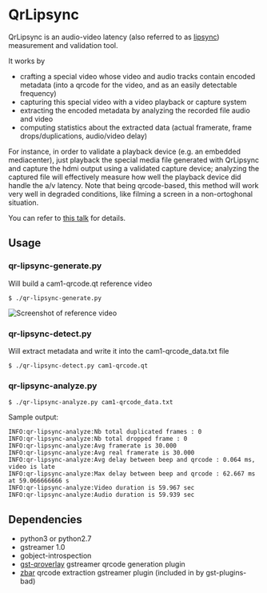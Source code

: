 # QrLipsync

QrLipsync is an audio-video latency (also referred to as [lipsync](https://en.wikipedia.org/wiki/Lip_sync)) measurement and validation tool. 

It works by

* crafting a special video whose video and audio tracks contain encoded metadata (into a qrcode for the video, and as an easily detectable frequency)
* capturing this special video with a video playback or capture system
* extracting the encoded metadata by analyzing the recorded file audio and video
* computing statistics about the extracted data (actual framerate, frame drops/duplications, audio/video delay)

For instance, in order to validate a playback device (e.g. an embedded mediacenter), just playback the special media file generated with QrLipsync and capture the hdmi output using a validated capture device; analyzing the captured file will effectively measure how well the playback device did handle the a/v latency. Note that being qrcode-based, this method will work very well in degraded conditions, like filming a screen in a non-ortoghonal situation.

You can refer to [this talk](https://gstconf.ubicast.tv/videos/robust-lipsync-calibration-and-error-detection-using-gstreamer-and-qr-codes/) for details.

## Usage

### qr-lipsync-generate.py

Will build a cam1-qrcode.qt reference video

```$ ./qr-lipsync-generate.py```

![Screenshot of reference video](https://raw.githubusercontent.com/UbiCastTeam/qr-lipsync/master/sample.png)

### qr-lipsync-detect.py

Will extract metadata and write it into the cam1-qrcode_data.txt file

```$ ./qr-lipsync-detect.py cam1-qrcode.qt```

### qr-lipsync-analyze.py

```$ ./qr-lipsync-analyze.py cam1-qrcode_data.txt```

Sample output:

    INFO:qr-lipsync-analyze:Nb total duplicated frames : 0
    INFO:qr-lipsync-analyze:Nb total dropped frame : 0
    INFO:qr-lipsync-analyze:Avg framerate is 30.000
    INFO:qr-lipsync-analyze:Avg real framerate is 30.000
    INFO:qr-lipsync-analyze:Avg delay between beep and qrcode : 0.064 ms, video is late
    INFO:qr-lipsync-analyze:Max delay between beep and qrcode : 62.667 ms at 59.066666666 s
    INFO:qr-lipsync-analyze:Video duration is 59.967 sec
    INFO:qr-lipsync-analyze:Audio duration is 59.939 sec


## Dependencies

* python3 or python2.7
* gstreamer 1.0
* gobject-introspection
* [gst-qroverlay](https://github.com/UbiCastTeam/gst-qroverlay) gstreamer qrcode generation plugin
* [zbar](https://gstreamer.freedesktop.org/data/doc/gstreamer/head/gst-plugins-bad-plugins/html/gst-plugins-bad-plugins-zbar.html) qrcode extraction gstreamer plugin (included in by gst-plugins-bad)
